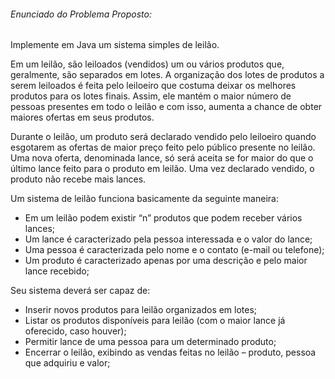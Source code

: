 ###### Enunciado do Problema Proposto: 

Implemente em Java um sistema simples de leilão.

Em um leilão, são leiloados (vendidos) um ou vários produtos que, geralmente, são
separados em lotes. A organização dos lotes de produtos a serem leiloados é feita pelo leiloeiro que
costuma deixar os melhores produtos para os lotes finais. Assim, ele mantém o maior número de pessoas
presentes em todo o leilão e com isso, aumenta a chance de obter maiores ofertas em seus produtos.

Durante o leilão, um produto será declarado vendido pelo leiloeiro quando esgotarem as ofertas de maior
preço feito pelo público presente no leilão. Uma nova oferta, denominada lance, só será aceita se for maior
do que o último lance feito para o produto em leilão. Uma vez declarado vendido, o produto não recebe
mais lances.

Um sistema de leilão funciona basicamente da seguinte maneira:
- Em um leilão podem existir “n” produtos que podem receber vários lances;
- Um lance é caracterizado pela pessoa interessada e o valor do lance;
- Uma pessoa é caracterizada pelo nome e o contato (e-mail ou telefone);
- Um produto é caracterizado apenas por uma descrição e pelo maior lance recebido;

Seu sistema deverá ser capaz de:
- Inserir novos produtos para leilão organizados em lotes;
- Listar os produtos disponíveis para leilão (com o maior lance já oferecido, caso houver);
- Permitir lance de uma pessoa para um determinado produto;
- Encerrar o leilão, exibindo as vendas feitas no leilão – produto, pessoa que adquiriu e valor;
